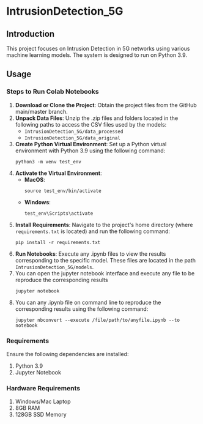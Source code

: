 # IntrusionDetection_5G

## Introduction

This project focuses on Intrusion Detection in 5G networks using various machine learning models. The system is designed to run on Python 3.9.

## Usage

### Steps to Run Colab Notebooks

1. **Download or Clone the Project**: Obtain the project files from the GitHub main/master branch.
2. **Unpack Data Files**: Unzip the .zip files and folders located in the following paths to access the CSV files used by the models:
   - `IntrusionDetection_5G/data_processed`
   - `IntrusionDetection_5G/data_original`
3. **Create Python Virtual Environment**: Set up a Python virtual environment with Python 3.9 using the following command:
    ```
    python3 -m venv test_env
    ```
4. **Activate the Virtual Environment**:
    - **MacOS**:
        ```
        source test_env/bin/activate
        ```
    - **Windows**:
        ```
        test_env\Scripts\activate
        ```
5. **Install Requirements**: Navigate to the project's home directory (where `requirements.txt` is located) and run the following command:
    ```
    pip install -r requirements.txt
    ```
6. **Run Notebooks**: Execute any .ipynb files to view the results corresponding to the specific model. These files are located in the path `IntrusionDetection_5G/models`.
7. You can open the jupyter notebook interface and execute any file to be reproduce the corresponding results
    ```
    jupyter notebook
    ```
8. You can any .ipynb file on command line to reproduce the corresponding results using the following command:
    ```
    jupyter nbconvert --execute /file/path/to/anyfile.ipynb --to notebook
    ```
### Requirements

Ensure the following dependencies are installed:

1. Python 3.9
2. Jupyter Notebook

### Hardware Requirements

1. Windows/Mac Laptop
2. 8GB RAM
3. 128GB SSD Memory
